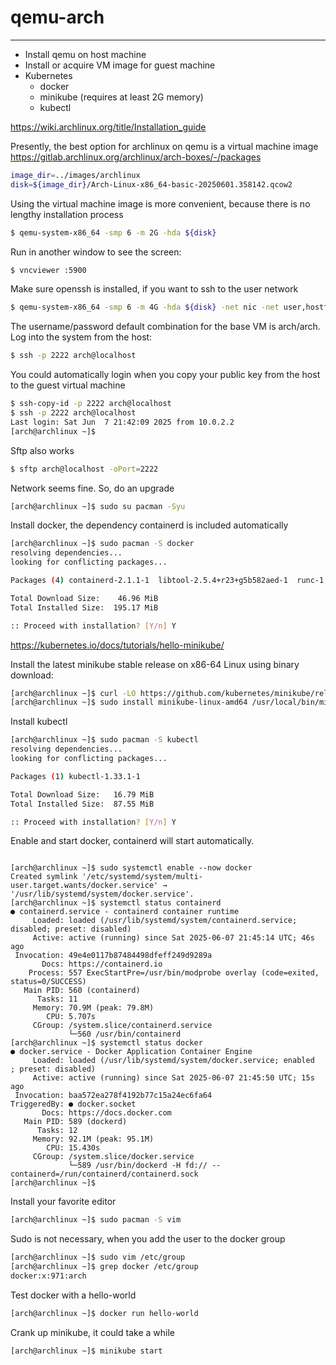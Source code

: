 # qemu-arch

---

- Install qemu on host machine
- Install or acquire VM image for guest machine
- Kubernetes
    - docker
    - minikube (requires at least 2G memory)
    - kubectl



https://wiki.archlinux.org/title/Installation_guide

Presently, the best option for archlinux on qemu is a virtual machine image https://gitlab.archlinux.org/archlinux/arch-boxes/-/packages


```bash
image_dir=../images/archlinux
disk=${image_dir}/Arch-Linux-x86_64-basic-20250601.358142.qcow2
```

Using the virtual machine image is more convenient, because there is no lengthy installation process
```bash
$ qemu-system-x86_64 -smp 6 -m 2G -hda ${disk}
```
Run in another window to see the screen:
```bash
$ vncviewer :5900
```
Make sure openssh is installed, if you want to ssh to the user network
```bash
$ qemu-system-x86_64 -smp 6 -m 4G -hda ${disk} -net nic -net user,hostfwd=tcp::2222-:22
```
The username/password default  combination for the base VM is arch/arch. Log into the system from the host:

```bash
$ ssh -p 2222 arch@localhost
```
You could automatically login when you copy your public key from the host to the guest virtual machine
```bash
$ ssh-copy-id -p 2222 arch@localhost
$ ssh -p 2222 arch@localhost
Last login: Sat Jun  7 21:42:09 2025 from 10.0.2.2
[arch@archlinux ~]$ 

```
Sftp also works

```bash
$ sftp arch@localhost -oPort=2222
```

Network seems fine. So, do an upgrade

```bash
[arch@archlinux ~]$ sudo su pacman -Syu
```


Install docker, the dependency  containerd is included automatically

```bash
[arch@archlinux ~]$ sudo pacman -S docker
resolving dependencies...
looking for conflicting packages...

Packages (4) containerd-2.1.1-1  libtool-2.5.4+r23+g5b582aed-1  runc-1.3.0-1  docker-1:28.2.0-1

Total Download Size:    46.96 MiB
Total Installed Size:  195.17 MiB

:: Proceed with installation? [Y/n] Y

```



https://kubernetes.io/docs/tutorials/hello-minikube/

Install the latest minikube stable release on x86-64 Linux using binary download:
```bash
[arch@archlinux ~]$ curl -LO https://github.com/kubernetes/minikube/releases/latest/download/minikube-linux-amd64
[arch@archlinux ~]$ sudo install minikube-linux-amd64 /usr/local/bin/minikube && rm minikube-linux-amd64
```

Install kubectl

```bash
[arch@archlinux ~]$ sudo pacman -S kubectl
resolving dependencies...
looking for conflicting packages...

Packages (1) kubectl-1.33.1-1

Total Download Size:   16.79 MiB
Total Installed Size:  87.55 MiB

:: Proceed with installation? [Y/n] Y
```
Enable and start docker, containerd will start automatically.

```

[arch@archlinux ~]$ sudo systemctl enable --now docker
Created symlink '/etc/systemd/system/multi-user.target.wants/docker.service' → '/usr/lib/systemd/system/docker.service'.
[arch@archlinux ~]$ systemctl status containerd
● containerd.service - containerd container runtime
     Loaded: loaded (/usr/lib/systemd/system/containerd.service; 
disabled; preset: disabled)
     Active: active (running) since Sat 2025-06-07 21:45:14 UTC; 46s ago
 Invocation: 49e4e0117b87484498dfeff249d9289a
       Docs: https://containerd.io
    Process: 557 ExecStartPre=/usr/bin/modprobe overlay (code=exited, status=0/SUCCESS)
   Main PID: 560 (containerd)
      Tasks: 11
     Memory: 70.9M (peak: 79.8M)
        CPU: 5.707s
     CGroup: /system.slice/containerd.service
             └─560 /usr/bin/containerd
[arch@archlinux ~]$ systemctl status docker
● docker.service - Docker Application Container Engine
     Loaded: loaded (/usr/lib/systemd/system/docker.service; enabled
; preset: disabled)
     Active: active (running) since Sat 2025-06-07 21:45:50 UTC; 15s ago
 Invocation: baa572ea278f4192b77c15a24ec6fa64
TriggeredBy: ● docker.socket
       Docs: https://docs.docker.com
   Main PID: 589 (dockerd)
      Tasks: 12
     Memory: 92.1M (peak: 95.1M)
        CPU: 15.430s
     CGroup: /system.slice/docker.service
             └─589 /usr/bin/dockerd -H fd:// --containerd=/run/containerd/containerd.sock
[arch@archlinux ~]$ 

```

Install your favorite editor

```bash
[arch@archlinux ~]$ sudo pacman -S vim
```
Sudo is not necessary, when you add the user to the docker group
```bash
[arch@archlinux ~]$ sudo vim /etc/group
[arch@archlinux ~]$ grep docker /etc/group
docker:x:971:arch
```


Test docker with a hello-world

```bash
[arch@archlinux ~]$ docker run hello-world
```

Crank up minikube, it could take a while
```bash
[arch@archlinux ~]$ minikube start
```








